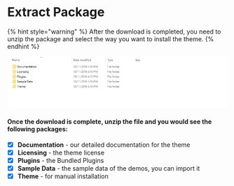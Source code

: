 # Extract Package

{% hint style="warning" %}
After the download is completed, you need to unzip the package and select the way you want to install the theme.
{% endhint %}

![](../.gitbook/assets/extract.png)

#### Once the download is complete, unzip the file and you would see the following packages:

* [x] **Documentation** - our detailed documentation for the theme
* [x] **Licensing** - the theme license
* [x] **Plugins** - the Bundled Plugins
* [x] **Sample Data** - the sample data of the demos, you can import it
* [x] **Theme** - for manual installation
